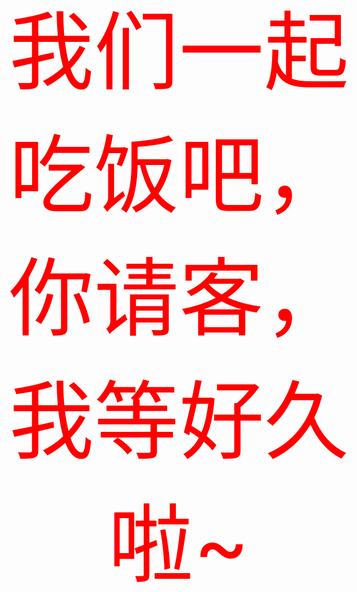 
<html>
<head>
<meta http-equiv="Content-Type" content="text/html; charset=utf-8" />
<title>好像对你说</title>
<style type="text/css">
body {
	background-image: url(chifan.jpg);
	background-size:100% 100%;
	height:100%
}
#biaobai {
	font-size: 136px;
	text-align:center;
	margin:140px;
	color:red;
}
div
{
animation:myfirst 5s;
-moz-animation:myfirst 5s; /* Firefox */
-webkit-animation:myfirst 5s; /* Safari and Chrome */
-o-animation:myfirst 5s; /* Opera */
}

@keyframes myfirst
{
from {opacity:0;}
to {opacity:100%;}
}

@-moz-keyframes myfirst /* Firefox */
{
from {opacity:0;}
to {opacity:100%;}
}

@-webkit-keyframes myfirst /* Safari and Chrome */
{
from {opacity:0;}
to {opacity:100%;}
}

@-o-keyframes myfirst /* Opera */
{
from {opacity:0;}
to {opacity:100%;}
}
</style></head>

<body id="biaobai">
<div> 我们一起吃饭吧，你请客，我等好久啦~</div>

</body>
</html>
